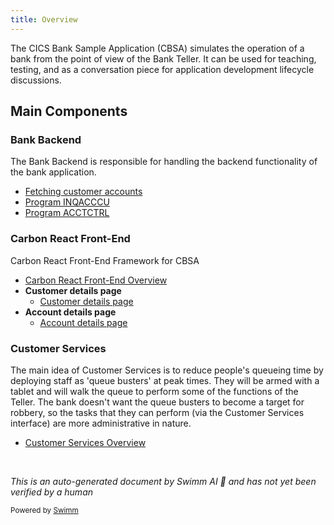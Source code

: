 ```yaml
---
title: Overview
---
```

The CICS Bank Sample Application (CBSA) simulates the operation of a bank from the point of view of the Bank Teller. It can be used for teaching, testing, and as a conversation piece for application development lifecycle discussions.

## Main Components

### Bank Backend

The Bank Backend is responsible for handling the backend functionality of the bank application.

- <SwmLink doc-title="Fetching customer accounts">[Fetching customer accounts](/.swm/fetching-customer-accounts.8vg0m8vg.sw.md)</SwmLink>
- <SwmLink doc-title="Program INQACCCU">[Program INQACCCU](/.swm/program-inqacccu.c1txv.sw.md)</SwmLink>
- <SwmLink doc-title="Program ACCTCTRL">[Program ACCTCTRL](/.swm/program-acctctrl.uj6lc.sw.md)</SwmLink>

### Carbon React Front-End

Carbon React Front-End Framework for CBSA

- <SwmLink doc-title="Carbon React Front-End Overview">[Carbon React Front-End Overview](/.swm/carbon-react-front-end-overview.h0i6w2mc.sw.md)</SwmLink>
- **Customer details page**
  - <SwmLink doc-title="Customer details page">[Customer details page](.swm/customer-details-page.kmu5ng91.sw.md)</SwmLink>
- **Account details page**
  - <SwmLink doc-title="Account details page">[Account details page](.swm/account-details-page.1rv031gz.sw.md)</SwmLink>

### Customer Services

The main idea of Customer Services is to reduce people's queueing time by deploying staff as 'queue busters' at peak times. They will be armed with a tablet and will walk the queue to perform some of the functions of the Teller. The bank doesn't want the queue busters to become a target for robbery, so the tasks that they can perform (via the Customer Services interface) are more administrative in nature.

- <SwmLink doc-title="Customer Services Overview">[Customer Services Overview](/.swm/customer-services-overview.ptqw20of.sw.md)</SwmLink>

&nbsp;

*This is an auto-generated document by Swimm AI 🌊 and has not yet been verified by a human*

<SwmMeta version="3.0.0" repo-id="Z2l0aHViJTNBJTNBY2ljcy1iYW5raW5nLXNhbXBsZS1hcHBsaWNhdGlvbi1jYnNhLUlCTS1EZW1vJTNBJTNBU3dpbW0tRGVtbw==" repo-name="cics-banking-sample-application-cbsa"><sup>Powered by [Swimm](https://staging.swimm.cloud/)</sup></SwmMeta>
